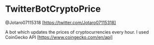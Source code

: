 # TwitterBotCryptoPrice

@Jotaro07115318
[https://twitter.com/Jotaro07115318]

A bot which updates the prices of cryptocurrencies every hour.
I used CoinGecko API [https://www.coingecko.com/en/api]
